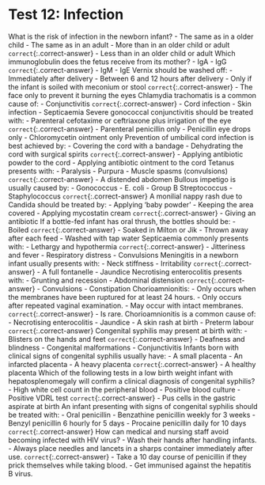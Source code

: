 

# Test 12: Infection

What is the risk of infection in the newborn infant?
	- The same as in a older child
	- The same as in an adult
	- More than in an older child or adult `correct`{:.correct-answer}
	- Less than in an older child or adult
Which immunoglobulin does the fetus receive from its mother?
	- IgA
	- IgG `correct`{:.correct-answer}
	- IgM
	- IgE
Vernix should be washed off:
	- Immediately after delivery
	- Between 6 and 12 hours after delivery
	- Only if the infant is soiled with meconium or stool `correct`{:.correct-answer}
	- The face only to prevent it burning the eyes
Chlamydia trachomatis is a common cause of:
	- Conjunctivitis `correct`{:.correct-answer}
	- Cord infection
	- Skin infection
	- Septicaemia
Severe gonococcal conjunctivitis should be treated with:
	- Parenteral cefotaxime or ceftriaxone plus irrigation of the eye `correct`{:.correct-answer}
	- Parenteral penicillin only
	- Penicillin eye drops only
	- Chloromycetin ointment only
Prevention of umbilical cord infection is best achieved by: 
	- Covering the cord with a bandage
	- Dehydrating the cord with surgical spirits `correct`{:.correct-answer}
	- Applying antibiotic powder to the cord
	- Applying antibiotic ointment to the cord
Tetanus presents with:
	- Paralysis
	- Purpura
	- Muscle spasms (convulsions) `correct`{:.correct-answer}
	- A distended abdomen
Bullous impetigo is usually caused by:
	- Gonococcus
	- E. coli
	- Group B Streptococcus
	- Staphylococcus `correct`{:.correct-answer}
A monilial nappy rash due to Candida should be treated by:
	- Applying ‘baby powder’
	- Keeping the area covered
	- Applying mycostatin cream `correct`{:.correct-answer}
	- Giving an antibiotic
If a bottle-fed infant has oral thrush, the bottles should be:
	- Boiled `correct`{:.correct-answer}
	- Soaked in Milton or Jik
	- Thrown away after each feed
	- Washed with tap water
Septicaemia commonly presents with:
	- Lethargy and hypothermia `correct`{:.correct-answer}
	- Jitteriness and fever
	- Respiratory distress
	- Convulsions
Meningitis in a newborn infant usually presents with:
	- Neck stiffness
	- Irritability `correct`{:.correct-answer}
	- A full fontanelle
	- Jaundice
Necrotising enterocolitis presents with:
	- Grunting and recession
	- Abdominal distension `correct`{:.correct-answer}
	- Convulsions
	- Constipation
Chorioamnionitis:
	- Only occurs when the membranes have been ruptured for at least 24 hours.
	- Only occurs after repeated vaginal examination.
	- May occur with intact membranes. `correct`{:.correct-answer}
	- Is rare.
Chorioamnionitis is a common cause of:
	- Necrotising enterocolitis
	- Jaundice
	- A skin rash at birth
	- Preterm labour `correct`{:.correct-answer}
Congenital syphilis may present at birth with:
	- Blisters on the hands and feet `correct`{:.correct-answer}
	- Deafness and blindness
	- Congenital malformations
	- Conjunctivitis
Infants born with clinical signs of congenital syphilis usually have:
	- A small placenta
	- An infarcted placenta
	- A heavy placenta `correct`{:.correct-answer}
	- A healthy placenta
Which of the following tests in a low birth weight infant with hepatosplenomegaly will confirm a clinical diagnosis of congenital syphilis?
	- High white cell count in the peripheral blood
	- Positive blood culture
	- Positive VDRL test `correct`{:.correct-answer}
	- Pus cells in the gastric aspirate at birth
An infant presenting with signs of congenital syphilis should be treated with:
	- Oral penicillin
	- Benzathine penicillin weekly for 3 weeks
	- Benzyl penicillin 6 hourly for 5 days
	- Procaine penicillin daily for 10 days `correct`{:.correct-answer}
How can medical and nursing staff avoid becoming infected with HIV virus?
	- Wash their hands after handling infants.
	- Always place needles and lancets in a sharps container immediately after use. `correct`{:.correct-answer}
	- Take a 10 day course of penicillin if they prick themselves while taking blood.
	- Get immunised against the hepatitis B virus.
